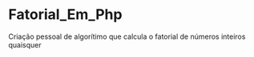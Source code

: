 # Fatorial_Em_Php
 Criação pessoal de algorítimo que calcula o fatorial de números inteiros quaisquer
